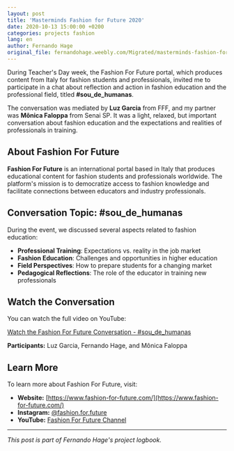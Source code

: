 ```yaml
---
layout: post
title: 'Masterminds Fashion for Future 2020'
date: 2020-10-13 15:00:00 +0200
categories: projects fashion
lang: en
author: Fernando Hage
original_file: fernandohage.weebly.com/Migrated/masterminds-fashion-for-future-2020.html
---
```


During Teacher's Day week, the Fashion For Future portal, which produces content from Italy for fashion students and professionals, invited me to participate in a chat about reflection and action in fashion education and the professional field, titled **#sou_de_humanas**.

The conversation was mediated by **Luz Garcia** from FFF, and my partner was **Mônica Faloppa** from Senai SP. It was a light, relaxed, but important conversation about fashion education and the expectations and realities of professionals in training.

## About Fashion For Future

**Fashion For Future** is an international portal based in Italy that produces educational content for fashion students and professionals worldwide. The platform's mission is to democratize access to fashion knowledge and facilitate connections between educators and industry professionals.

## Conversation Topic: #sou_de_humanas

During the event, we discussed several aspects related to fashion education:

- **Professional Training**: Expectations vs. reality in the job market
- **Fashion Education**: Challenges and opportunities in higher education
- **Field Perspectives**: How to prepare students for a changing market
- **Pedagogical Reflections**: The role of the educator in training new professionals

## Watch the Conversation

You can watch the full video on YouTube:

[Watch the Fashion For Future Conversation - #sou_de_humanas](https://www.youtube.com/watch?v=INSERIR_ID_DO_VIDEO)

**Participants:** Luz Garcia, Fernando Hage, and Mônica Faloppa

## Learn More

To learn more about Fashion For Future, visit:

- **Website:** [https://www.fashion-for-future.com/](https://www.fashion-for-future.com/)
- **Instagram:** [@fashion.for.future](https://www.instagram.com/fashion.for.future/)
- **YouTube:** [Fashion For Future Channel](https://www.youtube.com/channel/UC5mrXOL5LaxwPrUno3yQQqw)

---

*This post is part of Fernando Hage's project logbook.*